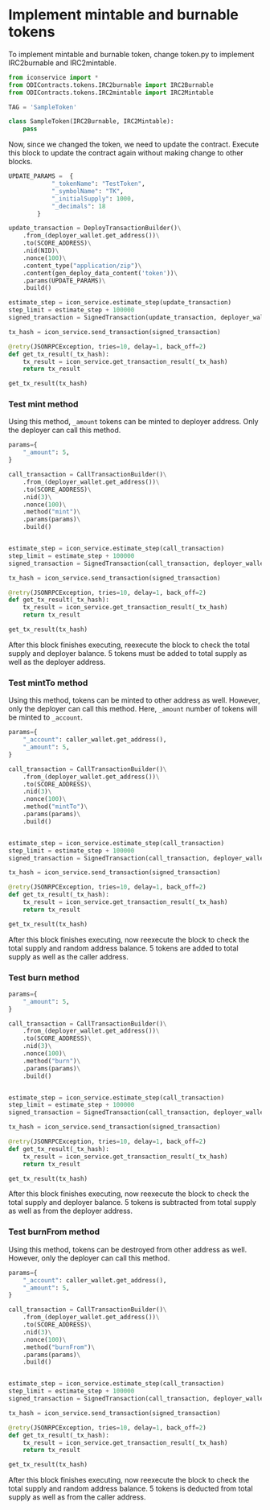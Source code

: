 # Implement mintable and burnable tokens

To implement mintable and burnable token, change token.py to implement IRC2burnable and IRC2mintable.<br>

```Python
from iconservice import *
from ODIContracts.tokens.IRC2burnable import IRC2Burnable
from ODIContracts.tokens.IRC2mintable import IRC2Mintable

TAG = 'SampleToken'

class SampleToken(IRC2Burnable, IRC2Mintable):
    pass
```

Now, since we changed the token, we need to update the contract. Execute this block to update the contract again without making change to other blocks.

```Python
UPDATE_PARAMS =  {
            "_tokenName": "TestToken",
            "_symbolName": "TK",
            "_initialSupply": 1000,
            "_decimals": 18
        }

update_transaction = DeployTransactionBuilder()\
    .from_(deployer_wallet.get_address())\
    .to(SCORE_ADDRESS)\
    .nid(NID)\
    .nonce(100)\
    .content_type("application/zip")\
    .content(gen_deploy_data_content('token'))\
    .params(UPDATE_PARAMS)\
    .build()

estimate_step = icon_service.estimate_step(update_transaction)
step_limit = estimate_step + 100000
signed_transaction = SignedTransaction(update_transaction, deployer_wallet, step_limit)

tx_hash = icon_service.send_transaction(signed_transaction)

@retry(JSONRPCException, tries=10, delay=1, back_off=2)
def get_tx_result(_tx_hash):
    tx_result = icon_service.get_transaction_result(_tx_hash)
    return tx_result

get_tx_result(tx_hash)
```


### Test mint method
Using this method, `_amount` tokens can be minted to deployer address. Only the deployer can call this method.
```Python
params={
    "_amount": 5,
}

call_transaction = CallTransactionBuilder()\
    .from_(deployer_wallet.get_address())\
    .to(SCORE_ADDRESS)\
    .nid(3)\
    .nonce(100)\
    .method("mint")\
    .params(params)\
    .build()


estimate_step = icon_service.estimate_step(call_transaction)
step_limit = estimate_step + 100000
signed_transaction = SignedTransaction(call_transaction, deployer_wallet, step_limit)

tx_hash = icon_service.send_transaction(signed_transaction)

@retry(JSONRPCException, tries=10, delay=1, back_off=2)
def get_tx_result(_tx_hash):
    tx_result = icon_service.get_transaction_result(_tx_hash)
    return tx_result

get_tx_result(tx_hash)
```
After this block finishes executing, reexecute the block to check the total supply and deployer balance. 5 tokens must be added to total supply as well as the deployer address. 

### Test mintTo method

Using this method, tokens can be minted to other address as well. However, only the deployer can call this method. Here, `_amount` number of tokens will be minted to `_account`.
```Python
params={
    "_account": caller_wallet.get_address(),
    "_amount": 5,
}

call_transaction = CallTransactionBuilder()\
    .from_(deployer_wallet.get_address())\
    .to(SCORE_ADDRESS)\
    .nid(3)\
    .nonce(100)\
    .method("mintTo")\
    .params(params)\
    .build()


estimate_step = icon_service.estimate_step(call_transaction)
step_limit = estimate_step + 100000
signed_transaction = SignedTransaction(call_transaction, deployer_wallet, step_limit)

tx_hash = icon_service.send_transaction(signed_transaction)

@retry(JSONRPCException, tries=10, delay=1, back_off=2)
def get_tx_result(_tx_hash):
    tx_result = icon_service.get_transaction_result(_tx_hash)
    return tx_result

get_tx_result(tx_hash)
```
After this block finishes executing, now reexecute the block to check the total supply and random address balance. 5 tokens are added to total supply as well as the caller address.  

### Test burn method

```Python
params={
    "_amount": 5,
}

call_transaction = CallTransactionBuilder()\
    .from_(deployer_wallet.get_address())\
    .to(SCORE_ADDRESS)\
    .nid(3)\
    .nonce(100)\
    .method("burn")\
    .params(params)\
    .build()


estimate_step = icon_service.estimate_step(call_transaction)
step_limit = estimate_step + 100000
signed_transaction = SignedTransaction(call_transaction, deployer_wallet, step_limit)

tx_hash = icon_service.send_transaction(signed_transaction)

@retry(JSONRPCException, tries=10, delay=1, back_off=2)
def get_tx_result(_tx_hash):
    tx_result = icon_service.get_transaction_result(_tx_hash)
    return tx_result

get_tx_result(tx_hash)
```
After this block finishes executing, now reexecute the block to check the total supply and deployer balance. 5 tokens is subtracted from total supply as well as from the deployer address. 

### Test burnFrom method
Using this method, tokens can be destroyed from other address as well. However, only the deployer can call this method.
```Python
params={
    "_account": caller_wallet.get_address(),
    "_amount": 5,
}

call_transaction = CallTransactionBuilder()\
    .from_(deployer_wallet.get_address())\
    .to(SCORE_ADDRESS)\
    .nid(3)\
    .nonce(100)\
    .method("burnFrom")\
    .params(params)\
    .build()


estimate_step = icon_service.estimate_step(call_transaction)
step_limit = estimate_step + 100000
signed_transaction = SignedTransaction(call_transaction, deployer_wallet, step_limit)

tx_hash = icon_service.send_transaction(signed_transaction)

@retry(JSONRPCException, tries=10, delay=1, back_off=2)
def get_tx_result(_tx_hash):
    tx_result = icon_service.get_transaction_result(_tx_hash)
    return tx_result

get_tx_result(tx_hash)
```

After this block finishes executing, now reexecute the block to check the total supply and random address balance. 5 tokens is deducted from total supply as well as from the caller address. 
